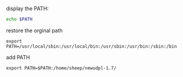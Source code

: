 display the PATH:

```BASH
echo $PATH
```

restore the orginal path

```
export PATH=/usr/local/sbin:/usr/local/bin:/usr/sbin:/usr/bin:/sbin:/bin
```

add PATH

```
export PATH=$PATH:/home/sheep/newudpl-1.7/
```

